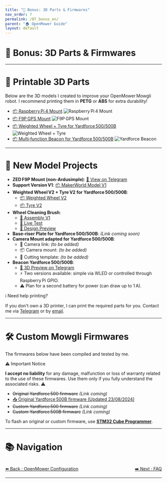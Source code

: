 ```yaml
---
title: "🎁 Bonus: 3D Parts & Firmwares"
nav_order: 7
permalink: /07_bonus_en/
parent: "🏠 OpenMower Guide"
layout: default
---
```


# 🎁 Bonus: 3D Parts & Firmwares

---

# 🧩 Printable 3D Parts

Below are the 3D models I created to improve your OpenMower Mowgli robot.
I recommend printing them in **PETG** or **ABS** for extra durability!

- [📦 Raspberry Pi 4 Mount](https://makerworld.com/en/@juditech3d)
  ![Raspberry Pi 4 Mount](https://raw.githubusercontent.com/juditech3D/Guide-DIY-OpenMower-Mowgli-pour-Robots-Tondeuses-Yard500-et-500B/main/images/3d_models/support_pi4.jpg)
- [📦 F9P GPS Mount](https://makerworld.com/en/@juditech3d)
  ![F9P GPS Mount](https://raw.githubusercontent.com/juditech3D/Guide-DIY-OpenMower-Mowgli-pour-Robots-Tondeuses-Yard500-et-500B/main/images/3d_models/support_f9p.jpg)
- [📦 Weighted Wheel + Tyre for Yardforce 500/500B](https://makerworld.com/en/@juditech3d)
  ![Weighted Wheel + Tyre](https://raw.githubusercontent.com/juditech3D/Guide-DIY-OpenMower-Mowgli-pour-Robots-Tondeuses-Yard500-et-500B/main/images/3d_models/roue_pneu.jpg)
- [📦 Multi‑function Beacon for Yardforce 500/500B](https://makerworld.com/en/@juditech3d)
  ![Yardforce Beacon](https://raw.githubusercontent.com/juditech3D/Guide-DIY-OpenMower-Mowgli-pour-Robots-Tondeuses-Yard500-et-500B/main/images/3d_models/gyrophare.jpg)

---

# 🚀 New Model Projects

- **ZED F9P Mount (non‑Ardusimple)**: [📎 View on Telegram](https://t.me/c/1744099999/2463/2584)
- **Support Version V1**: [📦 MakerWorld Model V1](https://makerworld.com/models/603899)
- **Weighted Wheel V2 + Tyre V2 for Yardforce 500/500B**:
  - [📦 Weighted Wheel V2](https://makerworld.com/models/743899)
  - [📦 Tyre V2](https://makerworld.com/models/743461)
- **Wheel Cleaning Brush**:
  - [🔎 Assembly V1](https://t.me/c/1744099999/2463/3954)
  - [🔎 Live Test](https://t.me/c/1744099999/2463/3949)
  - [🔎 Design Preview](https://t.me/c/1744099999/2463/4572)
- **Base‑riser Plate for Yardforce 500/500B**: *(Link coming soon)*
- **Camera Mount adapted for Yardforce 500/500B**:
  - 📸 Camera link: *(to be added)*
  - 📦 Camera mount: *(to be added)*
  - 📏 Cutting template: *(to be added)*
- **Beacon Yardforce 500/500B**:
  - [🔎 3D Preview on Telegram](https://t.me/c/1744099999/2463/3825)
  - ⚡ Two versions available: simple via WLED or controlled through Raspberry Pi GPIO.
  - ⚠️ Plan for a second battery for power (can draw up to 1 A).

<div class="alert-blue">
  <div class="alert-title">ℹ️ Need help printing?</div>
  <p>If you don't own a 3D printer, I can print the required parts for you. Contact me via <a href="https://t.me/+mOlwROGsP3AyYTlk" target="_blank">Telegram</a> or by <a href="mailto:juditech3d@gmail.com">email</a>.</p>
</div>

---

# 🛠️ Custom Mowgli Firmwares

The firmwares below have been compiled and tested by me.

<div class="alert-red">
  <div class="alert-title">⚠️ Important Notice</div>
  <p><strong>I accept no liability</strong> for any damage, malfunction or loss of warranty related to the use of these firmwares. Use them only if you fully understand the associated risks. ⚠️</p>
</div>

- ~~Original Yardforce 500 firmware~~ *(Link coming)*
- [📥 Original Yardforce 500B firmware (Updated 23/08/2024)](https://mega.nz/file/LctRlDjA#o_DlA1pqDVFBnv7Dm9BDvJAm1jmBUdYOCP_2UW77QMc)
- ~~Custom Yardforce 500 firmware~~ *(Link coming)*
- ~~Custom Yardforce 500B firmware~~ *(Link coming)*

To flash an original or custom firmware, use [**STM32 Cube Programmer**](https://mega.nz/file/vdtVUZRB#A5RcIabdxEIuN2u6PzWVmGQnhNl94SxUVcujhE44MvA).

---

# 📚 Navigation

<div style="display: flex; justify-content: space-between; margin-top: 2rem;">
  <a href="{{ '/06_configuration_openmower/' | relative_url }}" class="btn">⬅️ Back : OpenMower Configuration</a>
  <a href="{{ '/08_faq/' | relative_url }}" class="btn">➡️ Next : FAQ</a>
</div>

---
